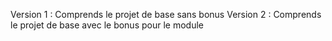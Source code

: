 Version 1 : Comprends le projet de base sans bonus
Version 2 : Comprends le projet de base avec le bonus pour le module
